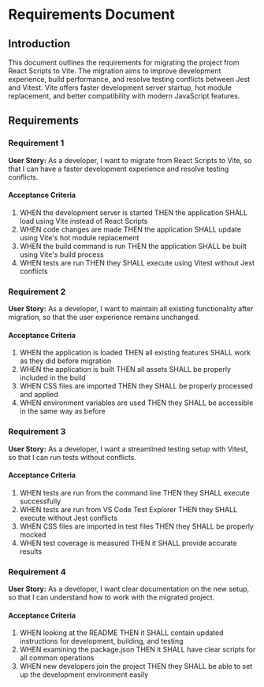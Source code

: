 # Requirements Document

## Introduction

This document outlines the requirements for migrating the project from React Scripts to Vite. The migration aims to improve development experience, build performance, and resolve testing conflicts between Jest and Vitest. Vite offers faster development server startup, hot module replacement, and better compatibility with modern JavaScript features.

## Requirements

### Requirement 1

**User Story:** As a developer, I want to migrate from React Scripts to Vite, so that I can have a faster development experience and resolve testing conflicts.

#### Acceptance Criteria

1. WHEN the development server is started THEN the application SHALL load using Vite instead of React Scripts
2. WHEN code changes are made THEN the application SHALL update using Vite's hot module replacement
3. WHEN the build command is run THEN the application SHALL be built using Vite's build process
4. WHEN tests are run THEN they SHALL execute using Vitest without Jest conflicts

### Requirement 2

**User Story:** As a developer, I want to maintain all existing functionality after migration, so that the user experience remains unchanged.

#### Acceptance Criteria

1. WHEN the application is loaded THEN all existing features SHALL work as they did before migration
2. WHEN the application is built THEN all assets SHALL be properly included in the build
3. WHEN CSS files are imported THEN they SHALL be properly processed and applied
4. WHEN environment variables are used THEN they SHALL be accessible in the same way as before

### Requirement 3

**User Story:** As a developer, I want a streamlined testing setup with Vitest, so that I can run tests without conflicts.

#### Acceptance Criteria

1. WHEN tests are run from the command line THEN they SHALL execute successfully
2. WHEN tests are run from VS Code Test Explorer THEN they SHALL execute without Jest conflicts
3. WHEN CSS files are imported in test files THEN they SHALL be properly mocked
4. WHEN test coverage is measured THEN it SHALL provide accurate results

### Requirement 4

**User Story:** As a developer, I want clear documentation on the new setup, so that I can understand how to work with the migrated project.

#### Acceptance Criteria

1. WHEN looking at the README THEN it SHALL contain updated instructions for development, building, and testing
2. WHEN examining the package.json THEN it SHALL have clear scripts for all common operations
3. WHEN new developers join the project THEN they SHALL be able to set up the development environment easily